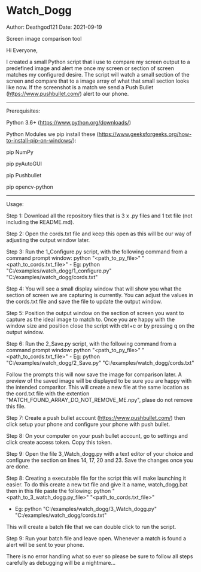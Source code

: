 # Watch_Dogg
Author: Deathgod121
Date: 2021-09-19

Screen image comparison tool

Hi Everyone,

I created a small Python script that i use to compare my screen output to a predefined image and alert me once my screen or section of screen matches my configured desire. The script will watch a small section of the screen and compare that to a image array of what that small section looks like now. If the screenshot is a match we send a Push Bullet (https://www.pushbullet.com/) alert to our phone.

-------------------------------------------------------------------------------------------------------------------------------------------------------------------

Prerequisites:

Python 3.6+ (https://www.python.org/downloads/)


Python Modules we pip install these (https://www.geeksforgeeks.org/how-to-install-pip-on-windows/):

pip NumPy

pip pyAutoGUI 

pip Pushbullet

pip opencv-python 

-------------------------------------------------------------------------------------------------------------------------------------------------------------------

Usage:

Step 1: Download all the repository files that is 3 x .py files and 1 txt file (not including the README.md).

Step 2: Open the cords.txt file and keep this open as this will be our way of adjusting the output window later.

Step 3: Run the 1_Configure.py script, with the following command from a command prompt window: python "<path_to_py_file>" "<path_to_cords.txt_file>"
        - Eg: python "C:/examples/watch_dogg/1_configure.py" "C:/examples/watch_dogg/cords.txt"
        
Step 4: You will see a small display window that will show you what the section of screen we are capturing is currently. You can adjust the values in the cords.txt file and save the file to update the output window.

Step 5: Position the output window on the section of screen you want to capture as the ideal image to match to. Once you are happy with the window size and position close the script with ctrl+c or by pressing q on the output window.

Step 6: Run the 2_Save.py script, with the following command from a command prompt window: python "<path_to_py_file>" "<path_to_cords.txt_file>"
        - Eg: python "C:/examples/watch_dogg/2_Save.py" "C:/examples/watch_dogg/cords.txt"
        
Follow the prompts this will now save the image for comparison later. A preview of the saved image will be displayed to be sure you are happy with the intended comparitor. This will create a new file at the same location as the cord.txt file with the extention "MATCH_FOUND_ARRAY_DO_NOT_REMOVE_ME.npy", plase do not remove this file.

Step 7: Create a push bullet account (https://www.pushbullet.com/) then click setup your phone and configure your phone with push bullet.

Step 8: On your computer on your push bullet account, go to settings and click create access token. Copy this token.

Step 9: Open the file 3_Watch_dogg.py with a text editor of your choice and configure the section on lines 14, 17, 20 and 23. Save the changes once you are done.

Step 8: Creating a executable file for the script this will make launching it easier. To do this create a new txt file and give it a name, watch_dogg.bat then in this file paste the following: python "<path_to_3_watch_dogg.py_file>" "<path_to_cords.txt_file>"
   - Eg: python "C:/examples/watch_dogg/3_Watch_dogg.py" "C:/examples/watch_dogg/cords.txt"

This will create a batch file that we can double click to run the script.

Step 9: Run your batch file and leave open. Whenever a match is found a alert will be sent to your phone. 




There is no error handling what so ever so please be sure to follow all steps carefully as debugging will be a nightmare...
